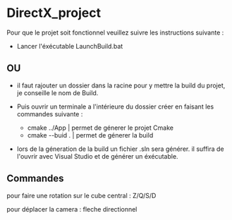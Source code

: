 # DirectX_project

Pour que le projet soit fonctionnel veuillez suivre les instructions suivante :

- Lancer l'éxécutable LaunchBuild.bat

## OU

- il faut rajouter un dossier dans la racine pour y mettre la build du projet, je conseille le nom de Build.

- Puis ouvrir un terminale a l'intérieure du dossier créer en faisant les commandes suivante :
  - cmake ../App | permet de génerer le projet Cmake
  - cmake --buid . | permet de génerer la build

- lors de la géneration de la build un fichier .sln sera générer. il suffira de l'ouvrir avec Visual Studio et de générer un éxécutable.

## Commandes

pour faire une rotation sur le cube central : Z/Q/S/D

pour déplacer la camera : fleche directionnel
